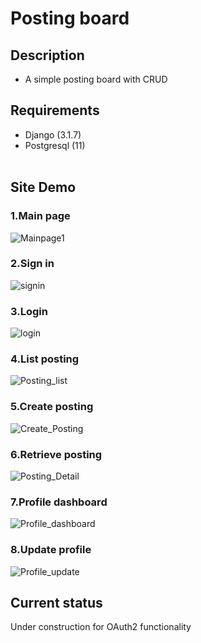 # Posting board 

## Description 
* A simple posting board with CRUD 

## Requirements 
* Django (3.1.7)
* Postgresql (11) 
</br></br>

## Site Demo

### 1.Main page 
![Mainpage1](https://user-images.githubusercontent.com/80245390/132004611-be9dd2a3-40ca-4c58-b641-f4a1c404dd8e.JPG) 
</br>

### 2.Sign in
![signin](https://user-images.githubusercontent.com/80245390/132005691-5f869b60-3f17-4a9d-8268-2aae71f77c1e.JPG)
</br>

### 3.Login
![login](https://user-images.githubusercontent.com/80245390/132004690-8b84c295-7ca1-4869-b9f9-2ba04a536044.JPG)
</br>

### 4.List posting
![Posting_list](https://user-images.githubusercontent.com/80245390/132005006-af5e0663-e49b-4b93-9f23-3b63c5f4127a.JPG)
</br>

### 5.Create posting
![Create_Posting](https://user-images.githubusercontent.com/80245390/132005120-b74e6a41-d332-48ea-8a54-4f0309018be4.jpg)
</br>

### 6.Retrieve posting
![Posting_Detail](https://user-images.githubusercontent.com/80245390/132005362-00c88cbd-0a90-483c-8815-99722b6be025.JPG)
</br>

### 7.Profile dashboard
![Profile_dashboard](https://user-images.githubusercontent.com/80245390/132005547-dc5b249b-f8f6-4ba1-9255-a5b61a69fb38.JPG)
</br>

### 8.Update profile
![Profile_update](https://user-images.githubusercontent.com/80245390/132005767-e574ccd2-e630-4502-8f7f-7eaf7631324e.JPG)
</br>

## Current status
Under construction for OAuth2 functionality 
